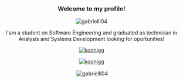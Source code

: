 <h3 align="center">Welcome to my profile!</h3>

<p align="center"> <img src="https://komarev.com/ghpvc/?username=gabrielll04&label=Profile%20views&color=0e75b6&style=flat" alt="gabrielll04" /> </p>

<p align="center">I'am a student on Software Engineering and graduated as technician in Analysis and Systems Development looking for oportunities!</p>

<p align="center"> <a href="https://twitter.com/carneir00x" target="blank"><img src="https://img.shields.io/badge/Twitter-1DA1F2?style=for-the-badge&logo=twitter&logoColor=white" alt="koonigg" /></a> </p><p align="center"> <a href="https://www.linkedin.com/in/gabriel-carneiro-54aa45248/" target="blank"><img src="https://img.shields.io/badge/LinkedIn-0077B5?style=for-the-badge&logo=linkedin&logoColor=white" alt="koonigg" /></a> </p>

<p align="center">&nbsp;<img align="center" src="https://github-readme-stats.vercel.app/api?username=gabrielll04&show_icons=true&locale=en" alt="gabrielll04" /></p>
